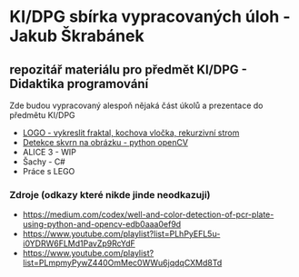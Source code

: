 # KI/DPG sbírka vypracovaných úloh - Jakub Škrabánek
## repozitář materiálu pro předmět KI/DPG - Didaktika programování

Zde budou vypracovaný alespoň nějaká část úkolů a prezentace do předmětu KI/DPG

- [LOGO - vykreslit fraktal, kochova vločka, rekurzivní strom](https://github.com/KubMakCZ/awesome-didaktika-programovani/blob/main/koch-logo.md)
- [Detekce skvrn na obrázku - python openCV](https://github.com/KubMakCZ/awesome-didaktika-programovani/tree/main/python_skvrny)
- ALICE 3 - WIP
- Šachy - C#
- Práce s LEGO


### Zdroje (odkazy které nikde jinde neodkazuji)
 - https://medium.com/codex/well-and-color-detection-of-pcr-plate-using-python-and-opencv-edb0aaa0ef9d
 - https://www.youtube.com/playlist?list=PLhPyEFL5u-i0YDRW6FLMd1PavZp9RcYdF
 - https://www.youtube.com/playlist?list=PLmpmyPywZ440OmMec0WWu6jqdqCXMd8Td
